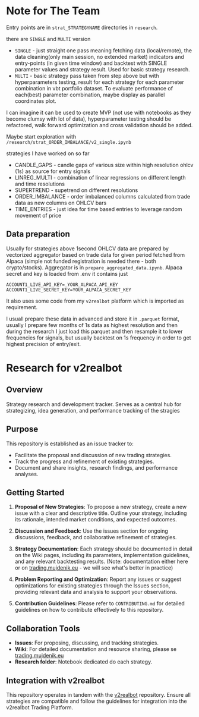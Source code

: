 # Note for The Team

Entry points are in `strat_STRATEGYNAME` directories in `research`.

there are `SINGLE` and `MULTI` version
- `SINGLE` - just straight one pass meaning fetching data (local/remote), the data cleaning(only main session, no extended market) indicators and entry-points (in given time window) and backtest with SINGLE parameter values and strategy result. Used for basic strategy research.
- `MULTI` - basic strategy pass taken from step above but with hyperparameters testing, result for each strategy for each parameter combination in vbt portfolio dataset. To evaluate performance of each(best) parameter combination, maybe display as parallel coordinates plot.

I can imagine it can be used to create MVP (not use with notebooks as they become clumsy with lot of data), hyperparameter testing should be refactored, walk forward optimization and cross validation should be added.

Maybe start exploration with `/research/strat_ORDER_IMBALANCE/v2_single.ipynb`

strategies I have worked on so far
- CANDLE_GAPS - candle gaps of various size within high resolution ohlcv (1s) as source for entry signals
- LINREG_MULTI - combination of linear regressions on different length and time resolutions
- SUPERTREND - supetrend on different resolutions
- ORDER_IMBALANCE - order imbalanced columns calculated from trade data as new columns on OHLCV bars
- TIME_ENTRIES - just idea for time based entries to leverage random movement of price

## Data preparation

Usually for strategies above 1second OHLCV data are prepared by vectorized aggregator based on trade data for given period fetched from Alpaca (simple not funded registration is needed there - both crypto/stocks). Aggregator is in `prepare_aggregated_data.ipynb`. Alpaca secret and key is loaded from .env it contains just

```
ACCOUNT1_LIVE_API_KEY=_YOUR_ALPACA_API_KEY
ACCOUNT1_LIVE_SECRET_KEY=YOUR_ALPACA_SECRET_KEY
```

It also uses some code from my `v2realbot` platform which is imported as requirement.

I usuall prepare these data in advanced and store it in `.parquet` format, usually I prepare few months of 1s data as highest resolution and then during the research I just load this parquet and then resample it to lower frequencies for signals, but usually backtest on 1s frequency in order to get highest precision of entry/exit.




# Research for v2realbot

## Overview
Strategy research and development tracker. Serves as a central hub for strategizing, idea generation, and performance tracking of the stragies

## Purpose
This repository is established as an issue tracker to:
- Facilitate the proposal and discussion of new trading strategies.
- Track the progress and refinement of existing strategies.
- Document and share insights, research findings, and performance analyses.

## Getting Started
1. **Proposal of New Strategies**: To propose a new strategy, create a new issue with a clear and descriptive title. Outline your strategy, including its rationale, intended market conditions, and expected outcomes.

2. **Discussion and Feedback**: Use the issues section for ongoing discussions, feedback, and collaborative refinement of strategies.

3. **Strategy Documentation**: Each strategy should be documented in detail on the Wiki pages, including its parameters, implementation guidelines, and any relevant backtesting results. (Note: documentation either here or on [trading.mujdenik.eu](trading.mujdenik.eu) - we will see what's better in practice)

4. **Problem Reporting and Optimization**: Report any issues or suggest optimizations for existing strategies through the Issues section, providing relevant data and analysis to support your observations.

5. **Contribution Guidelines**: Please refer to `CONTRIBUTING.md` for detailed guidelines on how to contribute effectively to this repository.

## Collaboration Tools
- **Issues**: For proposing, discussing, and tracking strategies.
- **Wiki**: For detailed documentation and resource sharing, please se [trading.mujdenik.eu](trading.mujdenik.eu)
- **Research folder**: Notebook dedicated do each strategy.

## Integration with v2realbot
This repository operates in tandem with the [v2realbot](https://github.com/drew2323/v2trading) repository. Ensure all strategies are compatible and follow the guidelines for integration into the v2realbot Trading Platform.
